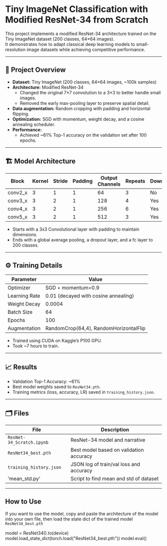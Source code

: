 # Tiny ImageNet Classification with Modified ResNet-34 from Scratch

This project implements a modified ResNet-34 architecture trained on the Tiny ImageNet dataset (200 classes, 64×64 images).  
It demonstrates how to adapt classical deep learning models to small-resolution image datasets while achieving competitive performance.

---

## 🚀 Project Overview

- **Dataset:** Tiny ImageNet (200 classes, 64×64 images, ~100k samples)
- **Architecture:** Modified ResNet-34
  - Changed the original 7×7 convolution to a 3×3 to better handle small images.
  - Removed the early max-pooling layer to preserve spatial detail.
- **Data augmentation:** Random cropping with padding and horizontal flipping.
- **Optimization:** SGD with momentum, weight decay, and a cosine annealing scheduler.
- **Performance:** 
  - Achieved ~61% Top-1 accuracy on the validation set after 100 epochs.

---

## 🏗️ Model Architecture

| Block    | Kernel | Stride | Padding | Output Channels | Repeats | Downsample |
| -------- | ------ | ------ | ------- | --------------- | ------- | ---------- |
| conv2_x  | 3      | 1      | 1       | 64              | 3       | No         |
| conv3_x  | 3      | 2      | 1       | 128             | 4       | Yes        |
| conv4_x  | 3      | 2      | 1       | 256             | 6       | Yes        |
| conv5_x  | 3      | 2      | 1       | 512             | 3       | Yes        |

- Starts with a 3x3 Convolutional layer with padding to maintain dimensions.
- Ends with a global average pooling, a dropout layer, and a fc layer to 200 classes.

---

## ⚙️ Training Details

| Parameter    | Value                                  |
| ------------ | -------------------------------------- |
| Optimizer    | SGD + momentum=0.9                     |
| Learning Rate| 0.01 (decayed with cosine annealing)   |
| Weight Decay | 0.0004                                 |
| Batch Size   | 64                                     |
| Epochs       | 100                                    |
| Augmentation | RandomCrop(64,4), RandomHorizontalFlip |

- Trained using CUDA on Kaggle’s P100 GPU.
- Took ~7 hours to train.
---

## 📈 Results

- Validation Top-1 Accuracy: ~61%
- Best model weights saved to `ResNet34.pth`.
- Training metrics (loss, accuracy, LR) saved in `training_history.json`.

---

## 🗂️ Files

| File                     | Description                             |
|--------------------------|-----------------------------------------|
| `ResNet-34_Scratch.ipynb`| ResNet-34 model and narrative           |
| `ResNet34_best.pth`      | Best model based on validation accuracy |
| `training_history.json`  | JSON log of train/val loss and accuracy |
| 'mean_std.py'            | Script to find mean and std of dataset  |

---

## How to Use

If you want to use the model, copy and paste the architecture of the model into your own file, then load the state dict of the trained model `ResNet34_best.pth`


model = ResNet34().to(device)
model.load_state_dict(torch.load("ResNet34_best.pth"))
model.eval()